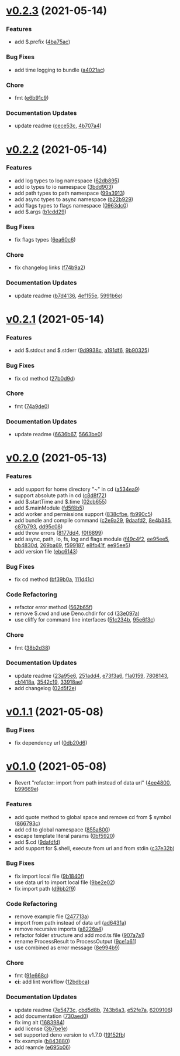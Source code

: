 # [v0.2.3](https://github.com/c4spar/deno-dzx/compare/0.2.2...0.2.3) (2021-05-14)

### Features

- add $.prefix ([4ba75ac](https://github.com/c4spar/deno-dzx/commit/4ba75ac))

### Bug Fixes

- add time logging to bundle
  ([a4021ac](https://github.com/c4spar/deno-dzx/commit/a4021ac))

### Chore

- fmt ([e6b91c9](https://github.com/c4spar/deno-dzx/commit/e6b91c9))

### Documentation Updates

- update readme ([cece53c](https://github.com/c4spar/deno-dzx/commit/cece53c),
  [4b707a4](https://github.com/c4spar/deno-dzx/commit/4b707a4))

# [v0.2.2](https://github.com/c4spar/deno-dzx/compare/0.2.1...0.2.2) (2021-05-14)

### Features

- add log types to log namespace
  ([62db895](https://github.com/c4spar/deno-dzx/commit/62db895))
- add io types to io namespace
  ([3bdd903](https://github.com/c4spar/deno-dzx/commit/3bdd903))
- add path types to path namespace
  ([99a3913](https://github.com/c4spar/deno-dzx/commit/99a3913))
- add async types to async namespace
  ([b22b929](https://github.com/c4spar/deno-dzx/commit/b22b929))
- add flags types to flags namespace
  ([0963dc0](https://github.com/c4spar/deno-dzx/commit/0963dc0))
- add $.args ([b1cdd29](https://github.com/c4spar/deno-dzx/commit/b1cdd29))

### Bug Fixes

- fix flags types ([6ea60c6](https://github.com/c4spar/deno-dzx/commit/6ea60c6))

### Chore

- fix changelog links
  ([f74b9a2](https://github.com/c4spar/deno-dzx/commit/f74b9a2))

### Documentation Updates

- update readme ([b7d4136](https://github.com/c4spar/deno-dzx/commit/b7d4136),
  [4ef155e](https://github.com/c4spar/deno-dzx/commit/4ef155e),
  [5991b6e](https://github.com/c4spar/deno-dzx/commit/5991b6e))

# [v0.2.1](https://github.com/c4spar/deno-dzx/compare/0.2.0...0.2.1) (2021-05-14)

### Features

- add $.stdout and $.stderr
  ([9d9938c](https://github.com/c4spar/deno-dzx/commit/9d9938c),
  [a191df6](https://github.com/c4spar/deno-dzx/commit/a191df6),
  [9b90325](https://github.com/c4spar/deno-dzx/commit/9b90325))

### Bug Fixes

- fix cd method ([27b0d9d](https://github.com/c4spar/deno-dzx/commit/27b0d9d))

### Chore

- fmt ([74a9de0](https://github.com/c4spar/deno-dzx/commit/74a9de0))

### Documentation Updates

- update readme ([6636b67](https://github.com/c4spar/deno-dzx/commit/6636b67),
  [5663be0](https://github.com/c4spar/deno-dzx/commit/5663be0))

# [v0.2.0](https://github.com/c4spar/deno-dzx/compare/0.1.1...0.2.0) (2021-05-13)

### Features

- add support for home directory "~" in cd
  ([a534ea9](https://github.com/c4spar/deno-dzx/commit/a534ea9))
- support absolute path in cd
  ([c8d8f72](https://github.com/c4spar/deno-dzx/commit/c8d8f72))
- add $.startTime and $.time
  ([02cb655](https://github.com/c4spar/deno-dzx/commit/02cb655))
- add $.mainModule
  ([fd5f8b5](https://github.com/c4spar/deno-dzx/commit/fd5f8b5))
- add worker and permissions support
  ([838cfbe](https://github.com/c4spar/deno-dzx/commit/838cfbe),
  [fb990c5](https://github.com/c4spar/deno-dzx/commit/fb990c5))
- add bundle and compile command
  ([c2e9a29](https://github.com/c4spar/deno-dzx/commit/c2e9a29),
  [9daafd2](https://github.com/c4spar/deno-dzx/commit/9daafd2),
  [8e4b385](https://github.com/c4spar/deno-dzx/commit/8e4b385),
  [c87b793](https://github.com/c4spar/deno-dzx/commit/c87b793),
  [dd95c08](https://github.com/c4spar/deno-dzx/commit/dd95c08))
- add throw errors
  ([8177dd4](https://github.com/c4spar/deno-dzx/commit/8177dd4),
  [f0f6899](https://github.com/c4spar/deno-dzx/commit/f0f6899))
- add async, path, io, fs, log and flags module
  ([f49c4f2](https://github.com/c4spar/deno-dzx/commit/f49c4f2),
  [ee95ee5](https://github.com/c4spar/deno-dzx/commit/ee95ee5),
  [bb4830d](https://github.com/c4spar/deno-dzx/commit/bb4830d),
  [269ba69](https://github.com/c4spar/deno-dzx/commit/269ba69),
  [f599187](https://github.com/c4spar/deno-dzx/commit/f599187),
  [e8fb41f](https://github.com/c4spar/deno-dzx/commit/e8fb41f),
  [ee95ee5](https://github.com/c4spar/deno-dzx/commit/ee95ee5))
- add version file
  ([ebc6143](https://github.com/c4spar/deno-dzx/commit/ebc6143))

### Bug Fixes

- fix cd method ([bf39b0a](https://github.com/c4spar/deno-dzx/commit/bf39b0a),
  [111d41c](https://github.com/c4spar/deno-dzx/commit/111d41c))

### Code Refactoring

- refactor error method
  ([562b65f](https://github.com/c4spar/deno-dzx/commit/562b65f))
- remove $.cwd and use Deno.chdir for cd
  ([33e097a](https://github.com/c4spar/deno-dzx/commit/33e097a))
- use cliffy for command line interfaces
  ([51c234b](https://github.com/c4spar/deno-dzx/commit/51c234b),
  [95e6f3c](https://github.com/c4spar/deno-dzx/commit/95e6f3c))

### Chore

- fmt ([38b2d38](https://github.com/c4spar/deno-dzx/commit/38b2d38))

### Documentation Updates

- update readme ([23a95e6](https://github.com/c4spar/deno-dzx/commit/23a95e6),
  [251add4](https://github.com/c4spar/deno-dzx/commit/251add4),
  [e73f3a6](https://github.com/c4spar/deno-dzx/commit/e73f3a6),
  [f1a0159](https://github.com/c4spar/deno-dzx/commit/f1a0159),
  [7808143](https://github.com/c4spar/deno-dzx/commit/7808143),
  [cb1418a](https://github.com/c4spar/deno-dzx/commit/cb1418a),
  [3542c19](https://github.com/c4spar/deno-dzx/commit/3542c19),
  [33918ae](https://github.com/c4spar/deno-dzx/commit/33918ae))
- add changelog ([02d5f2e](https://github.com/c4spar/deno-dzx/commit/02d5f2e))

# [v0.1.1](https://github.com/c4spar/deno-dzx/compare/0.1.0...0.1.1) (2021-05-08)

### Bug Fixes

- fix dependency url
  ([0db20d6](https://github.com/c4spar/deno-dzx/commit/0db20d6))

# [v0.1.0](https://github.com/c4spar/deno-dzx/compare/215dba4...0.1.0) (2021-05-08)

- Revert "refactor: import from path instead of data url"
  ([4ee4800](https://github.com/c4spar/deno-dzx/commit/4ee4800),
  [b99669e](https://github.com/c4spar/deno-dzx/commit/b99669e))

### Features

- add quote method to global space and remove cd from $ symbol
  ([866793c](https://github.com/c4spar/deno-dzx/commit/866793c))
- add cd to global namespace
  ([855a800](https://github.com/c4spar/deno-dzx/commit/855a800))
- escape template literal params
  ([0bf5920](https://github.com/c4spar/deno-dzx/commit/0bf5920))
- add $.cd ([9dafdfd](https://github.com/c4spar/deno-dzx/commit/9dafdfd))
- add support for $.shell, execute from url and from stdin
  ([c37e32b](https://github.com/c4spar/deno-dzx/commit/c37e32b))

### Bug Fixes

- fix import local file
  ([9b1840f](https://github.com/c4spar/deno-dzx/commit/9b1840f))
- use data url to import local file
  ([9be2e02](https://github.com/c4spar/deno-dzx/commit/9be2e02))
- fix import path ([d9bb2f9](https://github.com/c4spar/deno-dzx/commit/d9bb2f9))

### Code Refactoring

- remove example file
  ([247713a](https://github.com/c4spar/deno-dzx/commit/247713a))
- import from path instead of data url
  ([ad6431a](https://github.com/c4spar/deno-dzx/commit/ad6431a))
- remove recursive imports
  ([a8226a4](https://github.com/c4spar/deno-dzx/commit/a8226a4))
- refactor folder structure and add mod.ts file
  ([907a7a1](https://github.com/c4spar/deno-dzx/commit/907a7a1))
- rename ProcessResult to ProcessOutput
  ([9ce1a61](https://github.com/c4spar/deno-dzx/commit/9ce1a61))
- use combined as error message
  ([8e994b9](https://github.com/c4spar/deno-dzx/commit/8e994b9))

### Chore

- fmt ([91e668c](https://github.com/c4spar/deno-dzx/commit/91e668c))
- **ci:** add lint workflow
  ([12bdbca](https://github.com/c4spar/deno-dzx/commit/12bdbca))

### Documentation Updates

- update readme ([7e5473c](https://github.com/c4spar/deno-dzx/commit/7e5473c),
  [cbd5d8b](https://github.com/c4spar/deno-dzx/commit/cbd5d8b),
  [743b6a3](https://github.com/c4spar/deno-dzx/commit/743b6a3),
  [e52fe7a](https://github.com/c4spar/deno-dzx/commit/e52fe7a),
  [6209106](https://github.com/c4spar/deno-dzx/commit/6209106))
- add documentation
  ([730aed0](https://github.com/c4spar/deno-dzx/commit/730aed0))
- fix img alt ([1683984](https://github.com/c4spar/deno-dzx/commit/1683984))
- add license ([3b7be1e](https://github.com/c4spar/deno-dzx/commit/3b7be1e))
- set supported deno version to v1.7.0
  ([19152fb](https://github.com/c4spar/deno-dzx/commit/19152fb))
- fix example ([b843880](https://github.com/c4spar/deno-dzx/commit/b843880))
- add reamde ([e695b06](https://github.com/c4spar/deno-dzx/commit/e695b06))
